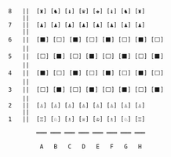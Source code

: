 
	8	||	[♜]	[♞]	[♝]	[♛]	[♚]	[♝]	[♞]	[♜]
		||
	7	||	[♟]	[♟]	[♟]	[♟]	[♟]	[♟]	[♟]	[♟]
		||
	6	||	[⬛]	[⬜]	[⬛]	[⬜]	[⬛]	[⬜]	[⬛]	[⬜]
		||
	5	||	[⬜]	[⬛]	[⬜]	[⬛]	[⬜]	[⬛]	[⬜]	[⬛]
		||
	4	||	[⬛]	[⬜]	[⬛]	[⬜]	[⬛]	[⬜]	[⬛]	[⬜]
		||
	3	||	[⬜]	[⬛]	[⬜]	[⬛]	[⬜]	[⬛]	[⬜]	[⬛]
		||
	2	||	[♙]	[♙]	[♙]	[♙]	[♙]	[♙]	[♙]	[♙]
		||
	1	||	[♖]	[♘]	[♗]	[♕]	[♔]	[♗]	[♘]	[♖]

			═══	═══	═══	═══	═══	═══	═══	═══

			 A	 B	 C	 D	 E	 F	 G	 H
